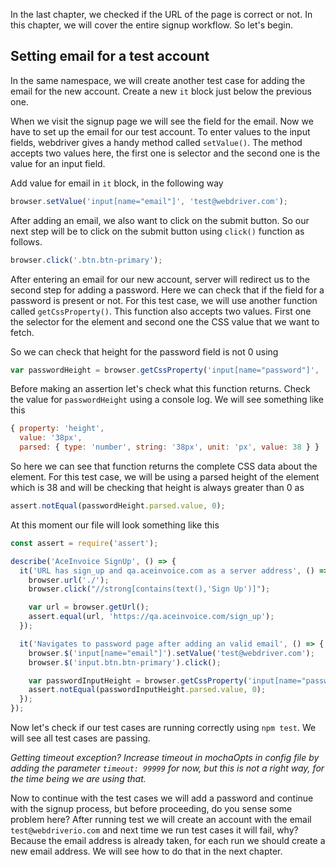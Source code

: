 In the last chapter, we checked if the URL of the page is correct or not. In this chapter, we will cover the entire signup workflow.
So let's begin.

## Setting email for a test account

In the same namespace, we will create another test case for adding the email for the new account. Create a new `it` block just below the previous one.

When we visit the signup page we will see the field for the email. Now we have to set up the email for our test account.
To enter values to the input fields, webdriver gives a handy method called `setValue()`. The method accepts two values here, the first one is
selector and the second one is the value for an input field.

Add value for email in `it` block, in the following way

```js
browser.setValue('input[name="email"]', 'test@webdriver.com');
```

After adding an email, we also want to click on the submit button. So our next step will be to click on the submit button using `click()` function as follows.

```js
browser.click('.btn.btn-primary');
```

After entering an email for our new account, server will redirect us to the second step for adding a password. Here we can check that if the field for a password is present or not. For this test case, we will use another function called `getCssProperty()`. This function also accepts two values. First one the selector for the element and second one the CSS value that we want to fetch.

So we can check that height for the password field is not 0 using

```js
var passwordHeight = browser.getCssProperty('input[name="password"]', 'height');
```

Before making an assertion let's check what this function returns. Check the value for `passwordHeight` using a console log. We will see something like this

```js
{ property: 'height',
  value: '38px',
  parsed: { type: 'number', string: '38px', unit: 'px', value: 38 } }
```

So here we can see that function returns the complete CSS data about the element. For this test case, we will be using a parsed height of the element which is 38 and will be checking that height is always greater than 0 as

```js
assert.notEqual(passwordHeight.parsed.value, 0);
```

At this moment our file will look something like this

```js
const assert = require('assert');

describe('AceInvoice SignUp', () => {
  it('URL has sign_up and qa.aceinvoice.com as a server address', () => {
    browser.url('./');
    browser.click("//strong[contains(text(),'Sign Up')]");

    var url = browser.getUrl();
    assert.equal(url, 'https://qa.aceinvoice.com/sign_up');
  });

  it('Navigates to password page after adding an valid email', () => {
    browser.$('input[name="email"]').setValue('test@webdriver.com');
    browser.$('input.btn.btn-primary').click();

    var passwordInputHeight = browser.getCssProperty('input[name="password"]', 'height');
    assert.notEqual(passwordInputHeight.parsed.value, 0);
  });
});
```

Now let's check if our test cases are running correctly using `npm test`. We will see all test cases are passing.

_Getting timeout exception? Increase timeout in mochaOpts in config file by adding the parameter `timeout: 99999` for now, but this is not a right way, for the time being we are using that._

Now to continue with the test cases we will add a password and continue with the signup process, but before proceeding, do you sense some problem here? After running test we will create an account with the email `test@webdriverio.com` and next time we run test cases it will fail, why? Because the email address is already taken, for each run we should create a new email address. We will see how to do that in the next chapter.

